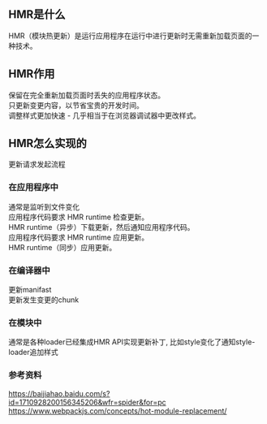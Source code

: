 ## HMR是什么  
HMR（模块热更新）是运行应用程序在运行中进行更新时无需重新加载页面的一种技术。

## HMR作用  
保留在完全重新加载页面时丢失的应用程序状态。  
只更新变更内容，以节省宝贵的开发时间。  
调整样式更加快速 - 几乎相当于在浏览器调试器中更改样式。  

## HMR怎么实现的  
更新请求发起流程
### 在应用程序中
通常是监听到文件变化  
应用程序代码要求 HMR runtime 检查更新。  
HMR runtime（异步）下载更新，然后通知应用程序代码。  
应用程序代码要求 HMR runtime 应用更新。  
HMR runtime（同步）应用更新。  

### 在编译器中  
更新manifast  
更新发生变更的chunk  

### 在模块中  
通常是各种loader已经集成HMR API实现更新补丁, 比如style变化了通知style-loader追加样式

### 参考资料
https://baijiahao.baidu.com/s?id=1710928200156345206&wfr=spider&for=pc  
https://www.webpackjs.com/concepts/hot-module-replacement/
